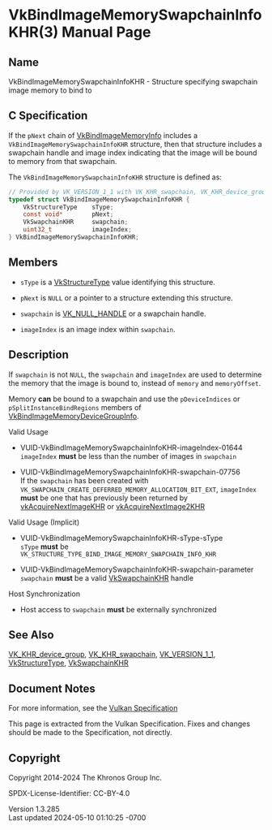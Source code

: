 # VkBindImageMemorySwapchainInfoKHR(3) Manual Page

## Name

VkBindImageMemorySwapchainInfoKHR - Structure specifying swapchain image
memory to bind to



## <a href="#_c_specification" class="anchor"></a>C Specification

If the `pNext` chain of
[VkBindImageMemoryInfo](https://registry.khronos.org/vulkan/specs/1.3-extensions/man/html/VkBindImageMemoryInfo.html) includes a
`VkBindImageMemorySwapchainInfoKHR` structure, then that structure
includes a swapchain handle and image index indicating that the image
will be bound to memory from that swapchain.

The `VkBindImageMemorySwapchainInfoKHR` structure is defined as:

``` c
// Provided by VK_VERSION_1_1 with VK_KHR_swapchain, VK_KHR_device_group with VK_KHR_swapchain
typedef struct VkBindImageMemorySwapchainInfoKHR {
    VkStructureType    sType;
    const void*        pNext;
    VkSwapchainKHR     swapchain;
    uint32_t           imageIndex;
} VkBindImageMemorySwapchainInfoKHR;
```

## <a href="#_members" class="anchor"></a>Members

- `sType` is a [VkStructureType](https://registry.khronos.org/vulkan/specs/1.3-extensions/man/html/VkStructureType.html) value identifying
  this structure.

- `pNext` is `NULL` or a pointer to a structure extending this
  structure.

- `swapchain` is [VK_NULL_HANDLE](https://registry.khronos.org/vulkan/specs/1.3-extensions/man/html/VK_NULL_HANDLE.html) or a swapchain
  handle.

- `imageIndex` is an image index within `swapchain`.

## <a href="#_description" class="anchor"></a>Description

If `swapchain` is not `NULL`, the `swapchain` and `imageIndex` are used
to determine the memory that the image is bound to, instead of `memory`
and `memoryOffset`.

Memory **can** be bound to a swapchain and use the `pDeviceIndices` or
`pSplitInstanceBindRegions` members of
[VkBindImageMemoryDeviceGroupInfo](https://registry.khronos.org/vulkan/specs/1.3-extensions/man/html/VkBindImageMemoryDeviceGroupInfo.html).

Valid Usage

- <a href="#VUID-VkBindImageMemorySwapchainInfoKHR-imageIndex-01644"
  id="VUID-VkBindImageMemorySwapchainInfoKHR-imageIndex-01644"></a>
  VUID-VkBindImageMemorySwapchainInfoKHR-imageIndex-01644  
  `imageIndex` **must** be less than the number of images in `swapchain`

- <a href="#VUID-VkBindImageMemorySwapchainInfoKHR-swapchain-07756"
  id="VUID-VkBindImageMemorySwapchainInfoKHR-swapchain-07756"></a>
  VUID-VkBindImageMemorySwapchainInfoKHR-swapchain-07756  
  If the `swapchain` has been created with
  `VK_SWAPCHAIN_CREATE_DEFERRED_MEMORY_ALLOCATION_BIT_EXT`, `imageIndex`
  **must** be one that has previously been returned by
  [vkAcquireNextImageKHR](https://registry.khronos.org/vulkan/specs/1.3-extensions/man/html/vkAcquireNextImageKHR.html) or
  [vkAcquireNextImage2KHR](https://registry.khronos.org/vulkan/specs/1.3-extensions/man/html/vkAcquireNextImage2KHR.html)

Valid Usage (Implicit)

- <a href="#VUID-VkBindImageMemorySwapchainInfoKHR-sType-sType"
  id="VUID-VkBindImageMemorySwapchainInfoKHR-sType-sType"></a>
  VUID-VkBindImageMemorySwapchainInfoKHR-sType-sType  
  `sType` **must** be
  `VK_STRUCTURE_TYPE_BIND_IMAGE_MEMORY_SWAPCHAIN_INFO_KHR`

- <a href="#VUID-VkBindImageMemorySwapchainInfoKHR-swapchain-parameter"
  id="VUID-VkBindImageMemorySwapchainInfoKHR-swapchain-parameter"></a>
  VUID-VkBindImageMemorySwapchainInfoKHR-swapchain-parameter  
  `swapchain` **must** be a valid [VkSwapchainKHR](https://registry.khronos.org/vulkan/specs/1.3-extensions/man/html/VkSwapchainKHR.html)
  handle

Host Synchronization

- Host access to `swapchain` **must** be externally synchronized

## <a href="#_see_also" class="anchor"></a>See Also

[VK_KHR_device_group](https://registry.khronos.org/vulkan/specs/1.3-extensions/man/html/VK_KHR_device_group.html),
[VK_KHR_swapchain](https://registry.khronos.org/vulkan/specs/1.3-extensions/man/html/VK_KHR_swapchain.html),
[VK_VERSION_1_1](https://registry.khronos.org/vulkan/specs/1.3-extensions/man/html/VK_VERSION_1_1.html),
[VkStructureType](https://registry.khronos.org/vulkan/specs/1.3-extensions/man/html/VkStructureType.html),
[VkSwapchainKHR](https://registry.khronos.org/vulkan/specs/1.3-extensions/man/html/VkSwapchainKHR.html)

## <a href="#_document_notes" class="anchor"></a>Document Notes

For more information, see the <a
href="https://registry.khronos.org/vulkan/specs/1.3-extensions/html/vkspec.html#VkBindImageMemorySwapchainInfoKHR"
target="_blank" rel="noopener">Vulkan Specification</a>

This page is extracted from the Vulkan Specification. Fixes and changes
should be made to the Specification, not directly.

## <a href="#_copyright" class="anchor"></a>Copyright

Copyright 2014-2024 The Khronos Group Inc.

SPDX-License-Identifier: CC-BY-4.0

Version 1.3.285  
Last updated 2024-05-10 01:10:25 -0700
